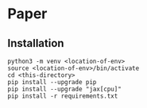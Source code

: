 # Paper

## Installation 
```shell
python3 -m venv <location-of-env>
source <location-of-env>/bin/activate
cd <this-directory>
pip install --upgrade pip
pip install --upgrade "jax[cpu]"
pip install -r requirements.txt
```


